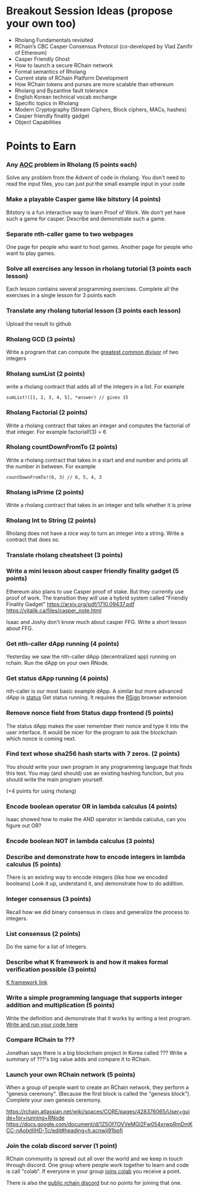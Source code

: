 Breakout Session Ideas (propose your own too)
============================
* Rholang Fundamentals revisited
* RChain’s CBC Casper Consensus Protocol (co-developed by Vlad Zamfir of Ethereum)
* Casper Friendly Ghost
* How to launch a secure RChain network
* Formal semantics of Rholang
* Current state of RChain Platform Development
* How RChain tokens and purses are more scalable than ethereum
* Rholang and Byzantine fault tolerance
* English Korean technical vocab exchange
* Specific topics in Rholang
* Modern Cryptography (Stream Ciphers, Block ciphers, MACs, hashes)
* Casper friendly finality gadget
* Object Capabilities

Points to Earn
================
### Any ​[AOC](https://adventofcode.com/) problem in Rholang (5 points each)
Solve any problem from the Advent of code in rholang. You don't need to read the input files, you can  just put the small example input in your code

### Make a playable Casper game like bitstory (4 points)
Bitstory is a fun interactive way to learn Proof of Work. We don't yet have such a game for casper. Describe and demonstrate such a game.

### Separate nth-caller game to two webpages
One page for people who want to host games. Another page for people who want to play games.

### Solve all exercises any lesson in rholang tutorial (3 points each lesson)
Each lesson contains several programming exercises. Complete all the exercises in a single lesson for 3 points each

### Translate any rholang tutorial lesson (3 points each lesson)
Upload the result to github

### Rholang GCD (3 points)
Write a program that can compute the [greatest common divisor](https://en.wikipedia.org/wiki/Greatest_common_divisor) of two integers

### Rholang sumList (2 points)
write a rholang contract that adds all of the integers in a list. For example

```
sumList!([1, 2, 3, 4, 5], *answer) // gives 15
```

### Rholang Factorial (2 points)
Write a rholang contract that takes an integer and computes the factorial of that integer. For example factorial!(3) = 6

### Rholang countDownFromTo (2 points)
Write a rholang contract that takes in a start and end number and prints all the number in between. For example

```
countDownFromTo!(6, 3) // 6, 5, 4, 3
```


### Rholang isPrime (2 points)
Write a rholang contract that takes in an integer and tells whether it is prime

### Rholang Int to String (2 points)
Rholang does not have a nice way to turn an integer into a string. Write a contract that does so.

### Translate rholang cheatsheet (3 points)

### Write a mini lesson about casper friendly finality gadget (5 points)
Ethereum also plans to use Casper proof of stake. But they currently use proof of work. The transition they will use a hybrid system called "Friendly Finality Gadget"
https://arxiv.org/pdf/1710.09437.pdf
https://vitalik.ca/files/casper_note.html

Isaac and Joshy don't know much about casper FFG. Write a short lesson about FFG.

### Get nth-caller dApp running (4 points)
Yesterday we saw the nth-caller dApp (decentralized app) running on rchain. Run the dApp on your own RNode.

### Get status dApp running (4 points)
nth-caller is our most basic example dApp. A similar but more advanced dApp is [status](https://github.com/dckc/Rchain-Status) Get status running. It requires the [RSign](https://github.com/dckc/RSign) browser extension

### Remove nonce field from Status dapp frontend (5 points)
The status dApp makes the user remember their nonce and type it into the user interface. It would be nicer for the program to ask the blockchain which nonce is coming next.

### Find text whose sha256 hash starts with 7 zeros. (2 points)
You should write your own program in any programming language that finds this text. You may (and should) use an existing hashing function, but you should write the main program yourself.

(+4 points for using rholang)

### Encode boolean operator OR in lambda calculus (4 points)
Isaac showed how to make the AND operator in lambda calculus, can you figure out OR?

### Encode boolean NOT in lambda calculus (3 points)

### Describe and demonstrate how to encode integers in lambda calculus (5 points)
There is an existing way to encode integers (like how we encoded booleans) Look it up, understand it, and demonstrate how to do addition.

### Integer consensus (3 points)
Recall how we did binary consensus in class and generalize the process to integers.

### List consensus (2 points)
Do the same for a list of integers.

### Describe what K framework is and how it makes formal verification possible (3 points)
[K framework link](http://www.kframework.org/index.php/Main_Page)

### Write a simple programming language that supports integer addition and multiplication (5 points)
Write the definition and demonstrate that it works by writing a test program. [Write and run your code here](http://www.kframework.org/tool/run/)

### Compare RChain to ???
Jonathan says there is a big blockchain project in Korea called ??? Write a summary of ???'s big value adds and compare it to RChain.

### Launch your own RChain network (5 points)
When a group of people want to create an RChain network, they perform a "genesis ceremony". (Because the first block is called the "genesis block"). Complete your own genesis ceremony.

https://rchain.atlassian.net/wiki/spaces/CORE/pages/428376065/User+guide+for+running+RNode
https://docs.google.com/document/d/1Z5Of7OVVeMGl2Fw054xrwpRmDmKCC-nAoIxtIIHD-Tc/edit#heading=h.acnwii91bpfi

### Join the colab discord server (1 point)
RChain community is spread out all over the world and we keep in touch through discord. One group where people work together to learn and code is call "colab". If everyone in your group [joins colab](https://discord.gg/2X7mDyR) you receive a point.

There is also the [public rchain discord]() but no points for joining that one.
